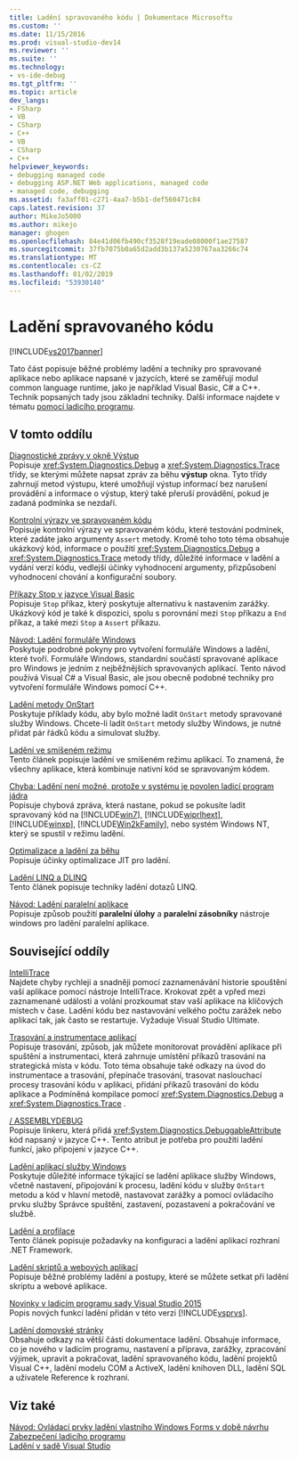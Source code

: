 ```yaml
---
title: Ladění spravovaného kódu | Dokumentace Microsoftu
ms.custom: ''
ms.date: 11/15/2016
ms.prod: visual-studio-dev14
ms.reviewer: ''
ms.suite: ''
ms.technology:
- vs-ide-debug
ms.tgt_pltfrm: ''
ms.topic: article
dev_langs:
- FSharp
- VB
- CSharp
- C++
- VB
- CSharp
- C++
helpviewer_keywords:
- debugging managed code
- debugging ASP.NET Web applications, managed code
- managed code, debugging
ms.assetid: fa3aff01-c271-4aa7-b5b1-def560471c84
caps.latest.revision: 37
author: MikeJo5000
ms.author: mikejo
manager: ghogen
ms.openlocfilehash: 84e41d06fb490cf3528f19eade08000f1ae27587
ms.sourcegitcommit: 37fb7075b0a65d2add3b137a5230767aa3266c74
ms.translationtype: MT
ms.contentlocale: cs-CZ
ms.lasthandoff: 01/02/2019
ms.locfileid: "53930140"
---
```

# <a name="debugging-managed-code"></a>Ladění spravovaného kódu
[!INCLUDE[vs2017banner](../includes/vs2017banner.md)]

Tato část popisuje běžné problémy ladění a techniky pro spravované aplikace nebo aplikace napsané v jazycích, které se zaměřují modul common language runtime, jako je například Visual Basic, C# a C++. Technik popsaných tady jsou základní techniky. Další informace najdete v tématu [pomocí ladicího programu](../debugger/debugger-basics.md).  
  
## <a name="in-this-section"></a>V tomto oddílu  
 [Diagnostické zprávy v okně Výstup](../debugger/diagnostic-messages-in-the-output-window.md)  
 Popisuje <xref:System.Diagnostics.Debug> a <xref:System.Diagnostics.Trace> třídy, se kterými můžete napsat zpráv za běhu **výstup** okna. Tyto třídy zahrnují metod výstupu, které umožňují výstup informací bez narušení provádění a informace o výstup, který také přeruší provádění, pokud je zadaná podmínka se nezdaří.  
  
 [Kontrolní výrazy ve spravovaném kódu](../debugger/assertions-in-managed-code.md)  
 Popisuje kontrolní výrazy ve spravovaném kódu, které testování podmínek, které zadáte jako argumenty `Assert` metody. Kromě toho toto téma obsahuje ukázkový kód, informace o použití <xref:System.Diagnostics.Debug> a <xref:System.Diagnostics.Trace> metody třídy, důležité informace v ladění a vydání verzí kódu, vedlejší účinky vyhodnocení argumenty, přizpůsobení vyhodnocení chování a konfigurační soubory.  
  
 [Příkazy Stop v jazyce Visual Basic](../debugger/stop-statements-in-visual-basic.md)  
 Popisuje `Stop` příkaz, který poskytuje alternativu k nastavením zarážky. Ukázkový kód je také k dispozici, spolu s porovnání mezi `Stop` příkazu a `End` příkaz, a také mezi `Stop` a `Assert` příkazu.  
  
 [Návod: Ladění formuláře Windows](../debugger/walkthrough-debugging-a-windows-form.md)  
 Poskytuje podrobné pokyny pro vytvoření formuláře Windows a ladění, které tvoří. Formuláře Windows, standardní součástí spravované aplikace pro Windows je jedním z nejběžnějších spravovaných aplikací. Tento návod používá Visual C# a Visual Basic, ale jsou obecně podobné techniky pro vytvoření formuláře Windows pomocí C++.  
  
 [Ladění metody OnStart](../debugger/how-to-debug-the-onstart-method.md)  
 Poskytuje příklady kódu, aby bylo možné ladit `OnStart` metody spravované služby Windows. Chcete-li ladit `OnStart` metody služby Windows, je nutné přidat pár řádků kódu a simulovat služby.  
  
 [Ladění ve smíšeném režimu](../debugger/debugging-mixed-mode-applications.md)  
 Tento článek popisuje ladění ve smíšeném režimu aplikací. To znamená, že všechny aplikace, která kombinuje nativní kód se spravovaným kódem.  
  
 [Chyba: Ladění není možné, protože v systému je povolen ladicí program jádra](../debugger/error-debugging-isn-t-possible-because-a-kernel-debugger-is-enabled-on-the-system.md)  
 Popisuje chybová zpráva, která nastane, pokud se pokusíte ladit spravovaný kód na [!INCLUDE[win7](../includes/win7-md.md)], [!INCLUDE[wiprlhext](../includes/wiprlhext-md.md)], [!INCLUDE[winxp](../includes/winxp-md.md)], [!INCLUDE[Win2kFamily](../includes/win2kfamily-md.md)], nebo systém Windows NT, který se spustil v režimu ladění.  
  
 [Optimalizace a ladění za běhu](../debugger/jit-optimization-and-debugging.md)  
 Popisuje účinky optimalizace JIT pro ladění.  
  
 [Ladění LINQ a DLINQ](../debugger/debugging-linq.md)  
 Tento článek popisuje techniky ladění dotazů LINQ.  
  
 [Návod: Ladění paralelní aplikace](../debugger/walkthrough-debugging-a-parallel-application.md)  
 Popisuje způsob použití **paralelní úlohy** a **paralelní zásobníky** nástroje windows pro ladění paralelní aplikace.  
  
## <a name="related-sections"></a>Související oddíly  
 [IntelliTrace](../debugger/intellitrace.md)  
 Najdete chyby rychleji a snadněji pomocí zaznamenávání historie spouštění vaší aplikace pomocí nástroje IntelliTrace. Krokovat zpět a vpřed mezi zaznamenané události a volání prozkoumat stav vaší aplikace na klíčových místech v čase. Ladění kódu bez nastavování velkého počtu zarážek nebo aplikací tak, jak často se restartuje. Vyžaduje Visual Studio Ultimate.  
  
 [Trasování a instrumentace aplikací](http://msdn.microsoft.com/library/773b6fc4-9013-4322-b728-5dec7a72e743)  
 Popisuje trasování, způsob, jak můžete monitorovat provádění aplikace při spuštění a instrumentaci, která zahrnuje umístění příkazů trasování na strategická místa v kódu. Toto téma obsahuje také odkazy na úvod do instrumentace a trasování, přepínače trasování, trasovat naslouchací procesy trasování kódu v aplikaci, přidání příkazů trasování do kódu aplikace a Podmíněná kompilace pomocí <xref:System.Diagnostics.Debug> a <xref:System.Diagnostics.Trace> .  
  
 [/ ASSEMBLYDEBUG](http://msdn.microsoft.com/library/94443af3-470c-41d7-83a0-7434563d7982)  
 Popisuje linkeru, která přidá <xref:System.Diagnostics.DebuggableAttribute> kód napsaný v jazyce C++. Tento atribut je potřeba pro použití ladění funkcí, jako připojení v jazyce C++.  
  
 [Ladění aplikací služby Windows](http://msdn.microsoft.com/library/63ab0800-0f05-4f1e-88e6-94c73fd920a2)  
 Poskytuje důležité informace týkající se ladění aplikace služby Windows, včetně nastavení, připojování k procesu, ladění kódu v služby `OnStart` metodu a kód v hlavní metodě, nastavovat zarážky a pomocí ovládacího prvku služby Správce spuštění, zastavení, pozastavení a pokračování ve službě.  
  
 [Ladění a profilace](http://msdn.microsoft.com/library/4a04863e-2475-46f4-bc3f-3c11510c2a4b)  
 Tento článek popisuje požadavky na konfiguraci a ladění aplikací rozhraní .NET Framework.  
  
 [Ladění skriptů a webových aplikací](../debugger/debugging-web-applications-and-script.md)  
 Popisuje běžné problémy ladění a postupy, které se můžete setkat při ladění skriptu a webové aplikace.  
  
 [Novinky v ladicím programu sady Visual Studio 2015](/visualstudio/debugger/what-s-new-for-the-debugger-in-visual-studio-2015?view=vs-2015)  
 Popis nových funkcí ladění přidán v této verzi [!INCLUDE[vsprvs](../includes/vsprvs-md.md)].  
  
 [Ladění domovské stránky](../debugger/debugging-in-visual-studio.md)  
 Obsahuje odkazy na větší části dokumentace ladění. Obsahuje informace, co je nového v ladicím programu, nastavení a příprava, zarážky, zpracování výjimek, upravit a pokračovat, ladění spravovaného kódu, ladění projektů Visual C++, ladění modelu COM a ActiveX, ladění knihoven DLL, ladění SQL a uživatele Reference k rozhraní.  
  
## <a name="see-also"></a>Viz také  
 [Návod: Ovládací prvky ladění vlastního Windows Forms v době návrhu](http://msdn.microsoft.com/library/1fd83ccd-3798-42fc-85a3-6cba99467387)   
 [Zabezpečení ladicího programu](../debugger/debugger-security.md)   
 [Ladění v sadě Visual Studio](../debugger/debugging-in-visual-studio.md)



